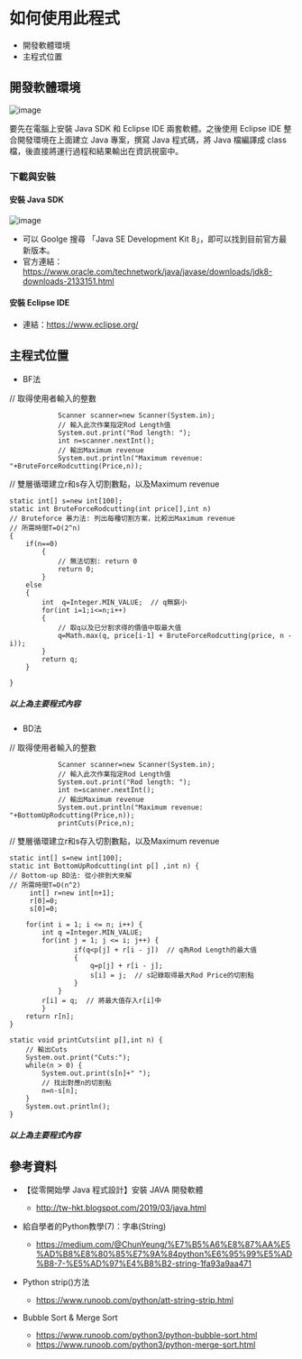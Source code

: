 # 如何使用此程式

- 開發軟體環境
- 主程式位置

## 開發軟體環境

![image](https://i.imgur.com/5MPeamM.png)

  要先在電腦上安裝 Java SDK 和 Eclipse IDE 兩套軟體。之後使用 Eclipse IDE 整合開發環境在上面建立 Java 專案，撰寫 Java 程式碼，將 Java 檔編譯成 class 檔，後直接將運行過程和結果輸出在資訊視窗中。

### 下載與安裝
#### 安裝 Java SDK

![image](https://i.imgur.com/FwQDKpO.jpg)
  - 可以 Goolge 搜尋 「Java SE Development Kit 8」，即可以找到目前官方最新版本。
  - 官方連結：https://www.oracle.com/technetwork/java/javase/downloads/jdk8-downloads-2133151.html

#### 安裝 Eclipse IDE
  - 連結：https://www.eclipse.org/
  
## 主程式位置

  - BF法

  // 取得使用者輸入的整數
  
		 		Scanner scanner=new Scanner(System.in);
		 		// 輸入此次作業指定Rod Length值				
		 		System.out.print("Rod length: ");				
		 		int n=scanner.nextInt();				
		 		// 輸出Maximum revenue				
		 		System.out.println("Maximum revenue: "+BruteForceRodcutting(Price,n));
				
  // 雙層循環建立r和s存入切割數點，以及Maximum revenue
  
	static int[] s=new int[100];	
	static int BruteForceRodcutting(int price[],int n)	
	// Bruteforce 暴力法: 列出每種切割方案，比較出Maximum revenue	
	// 所需時間T=O(2^n)	
	{	
		if(n==0)		
			{
				// 無法切割: return 0				
				return 0;			
			} 			
		else		
		{		
			int  q=Integer.MIN_VALUE;  // q無窮小
			for(int i=1;i<=n;i++)			
			{		
				// 取q以及已分割求得的價值中取最大值				
				q=Math.max(q, price[i-1] + BruteForceRodcutting(price, n - i));				
			}			
			return q;			
		}
		
	}
	
   ##### 以上為主要程式內容

  - BD法

  // 取得使用者輸入的整數
    
		 		Scanner scanner=new Scanner(System.in);
		 		// 輸入此次作業指定Rod Length值
		 		System.out.print("Rod length: ");
		 		int n=scanner.nextInt();
		 		// 輸出Maximum revenue
		 		System.out.println("Maximum revenue: "+BottomUpRodcutting(Price,n));
		 		printCuts(Price,n);
    
  // 雙層循環建立r和s存入切割數點，以及Maximum revenue
  
	static int[] s=new int[100];
	static int BottomUpRodcutting(int p[] ,int n) {
	// Bottom-up BD法: 從小排到大來解
	// 所需時間T=O(n^2)
		 int[] r=new int[n+1];
		 r[0]=0;
		 s[0]=0;
		 
	    for(int i = 1; i <= n; i++) {
	        int q =Integer.MIN_VALUE;
	        for(int j = 1; j <= i; j++) {
		        	if(q<p[j] + r[i - j])  // q為Rod Length的最大值
		        	{
		        		q=p[j] + r[i - j];
		        		s[i] = j;  // s記錄取得最大Rod Price的切割點
		        	}
	            }
	        r[i] = q;  // 將最大值存入r[i]中
	        }
	    return r[n];
	}
	 
	static void printCuts(int p[],int n) {
		// 輸出Cuts
		System.out.print("Cuts:");
		while(n > 0) {
			System.out.print(s[n]+" ");
			// 找出對應n的切割點
			n=n-s[n];
		}
		System.out.println();
	}
   ##### 以上為主要程式內容

## 參考資料


- 【從零開始學 Java 程式設計】安裝 JAVA 開發軟體
  - http://tw-hkt.blogspot.com/2019/03/java.html
  
- 給自學者的Python教學(7)：字串(String)
  - https://medium.com/@ChunYeung/%E7%B5%A6%E8%87%AA%E5%AD%B8%E8%80%85%E7%9A%84python%E6%95%99%E5%AD%B8-7-%E5%AD%97%E4%B8%B2-string-1fa93a9aa471

- Python strip()方法
  - https://www.runoob.com/python/att-string-strip.html
  
- Bubble Sort & Merge Sort
  - https://www.runoob.com/python3/python-bubble-sort.html
  - https://www.runoob.com/python3/python-merge-sort.html
